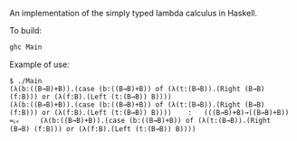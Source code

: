 An implementation of the simply typed lambda calculus in Haskell.

To build:
```sh
ghc Main
```

Example of use:
```
$ ./Main
(λ(b:((B→B)+B)).(case (b:((B→B)+B)) of (λ(t:(B→B)).(Right (B→B) (f:B))) or (λ(f:B).(Left (t:(B→B)) B))))
(λ(b:((B→B)+B)).(case (b:((B→B)+B)) of (λ(t:(B→B)).(Right (B→B) (f:B))) or (λ(f:B).(Left (t:(B→B)) B)))) 	: 	(((B→B)+B)→((B→B)+B)) 	=ᵦₑ 	(λ(b:((B→B)+B)).(case (b:((B→B)+B)) of (λ(t:(B→B)).(Right (B→B) (f:B))) or (λ(f:B).(Left (t:(B→B)) B))))
```
